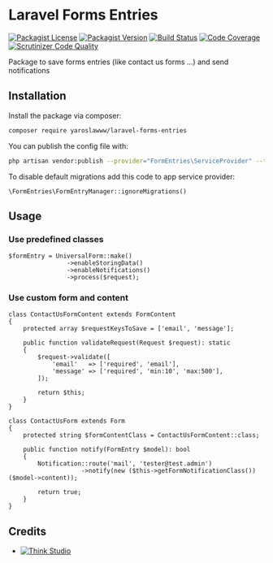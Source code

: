 # Laravel Forms Entries

[![Packagist License](https://img.shields.io/packagist/l/yaroslawww/laravel-forms-entries?color=%234dc71f)](https://github.com/yaroslawww/laravel-forms-entries/blob/master/LICENSE.md)
[![Packagist Version](https://img.shields.io/packagist/v/yaroslawww/laravel-forms-entries)](https://packagist.org/packages/yaroslawww/laravel-forms-entries)
[![Build Status](https://scrutinizer-ci.com/g/yaroslawww/laravel-forms-entries/badges/build.png?b=master)](https://scrutinizer-ci.com/g/yaroslawww/laravel-forms-entries/build-status/master)
[![Code Coverage](https://scrutinizer-ci.com/g/yaroslawww/laravel-forms-entries/badges/coverage.png?b=master)](https://scrutinizer-ci.com/g/yaroslawww/laravel-forms-entries/?branch=master)
[![Scrutinizer Code Quality](https://scrutinizer-ci.com/g/yaroslawww/laravel-forms-entries/badges/quality-score.png?b=master)](https://scrutinizer-ci.com/g/yaroslawww/laravel-forms-entries/?branch=master)

Package to save forms entries (like contact us forms ...) and send notifications

## Installation

Install the package via composer:

```bash
composer require yaroslawww/laravel-forms-entries
```

You can publish the config file with:

```bash
php artisan vendor:publish --provider="FormEntries\ServiceProvider" --tag="config"
```

To disable default migrations add this code to app service provider:

```injectablephp
\FormEntries\FormEntryManager::ignoreMigrations()
```

## Usage

### Use predefined classes

```injectablephp
$formEntry = UniversalForm::make()
                ->enableStoringData()
                ->enableNotifications()
                ->process($request);
```

### Use custom form and content

```injectablephp
class ContactUsFormContent extends FormContent
{
    protected array $requestKeysToSave = ['email', 'message'];

    public function validateRequest(Request $request): static
    {
        $request->validate([
            'email'   => ['required', 'email'],
            'message' => ['required', 'min:10', 'max:500'],
        ]);

        return $this;
    }
}
```

```injectablephp
class ContactUsForm extends Form
{
    protected string $formContentClass = ContactUsFormContent::class;

    public function notify(FormEntry $model): bool
    {
        Notification::route('mail', 'tester@test.admin')
                    ->notify(new ($this->getFormNotificationClass())($model->content));

        return true;
    }
}
```

## Credits

- [![Think Studio](https://yaroslawww.github.io/images/sponsors/packages/logo-think-studio.png)](https://think.studio/)
